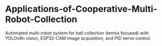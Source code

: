# Applications-of-Cooperative-Multi-Robot-Collection
Automated multi-robot system for ball collection (tennis focused) with YOLOv8n vision, ESP32-CAM image acquisition, and PID servo control.
